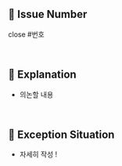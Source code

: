 ## 🌷 Issue Number
close #번호

<br>

## 📝 Explanation
- 의논할 내용

<br>

## 📝 Exception Situation
- 자세히 작성 !
